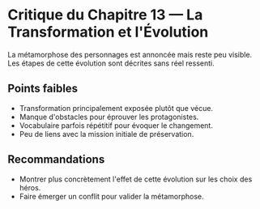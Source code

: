 # Critique du Chapitre 13 — La Transformation et l'Évolution

La métamorphose des personnages est annoncée mais reste peu visible. Les étapes de cette évolution sont décrites sans réel ressenti.

## Points faibles
- Transformation principalement exposée plutôt que vécue.
- Manque d'obstacles pour éprouver les protagonistes.
- Vocabulaire parfois répétitif pour évoquer le changement.
- Peu de liens avec la mission initiale de préservation.

## Recommandations
- Montrer plus concrètement l'effet de cette évolution sur les choix des héros.
- Faire émerger un conflit pour valider la métamorphose.

